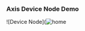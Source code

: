 ### Axis Device Node Demo
![Device Node](![home](https://raw.github.com/pandosme/flows/master/preview/Axis%20Device%20Node.JPG)
